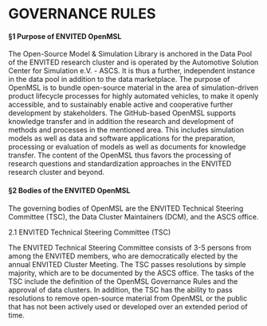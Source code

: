 <h1>GOVERNANCE RULES</h1>

<h4>§1 Purpose of ENVITED OpenMSL</h4>
The Open-Source Model & Simulation Library is anchored in the Data Pool of the ENVITED research cluster and is operated by the Automotive Solution Center for Simulation e.V. - ASCS. It is thus a further, independent instance in the data pool in addition to the data marketplace. The purpose of OpenMSL is to bundle open-source material in the area of simulation-driven product lifecycle processes for highly automated vehicles, to make it openly accessible, and to sustainably enable active and cooperative further development by stakeholders. The GitHub-based OpenMSL supports knowledge transfer and in addition the research and development of methods and processes in the mentioned area. This includes simulation models as well as data and software applications for the preparation, processing or evaluation of models as well as documents for knowledge transfer. The content of the OpenMSL thus favors the processing of research questions and standardization approaches in the ENVITED research cluster and beyond. 

<h4>§2 Bodies of the ENVITED OpenMSL</h4>

The governing bodies of OpenMSL are the ENVITED Technical Steering Committee (TSC), the Data Cluster Maintainers (DCM), and the ASCS office.

2.1 ENVITED Technical Steering Committee (TSC)

The ENVITED Technical Steering Committee consists of 3-5 persons from among the ENVITED members, who are democratically elected by the annual ENVITED Cluster Meeting. The TSC passes resolutions by simple majority, which are to be documented by the ASCS office. The tasks of the TSC include the definition of the OpenMSL Governance Rules and the approval of data clusters. In addition, the TSC has the ability to pass resolutions to remove open-source material from OpenMSL or the public that has not been actively used or developed over an extended period of time.

